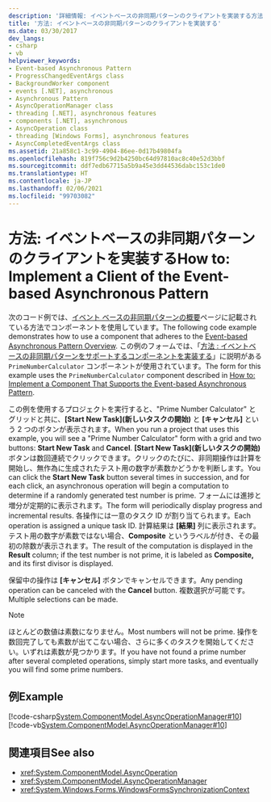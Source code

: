 ```yaml
---
description: '詳細情報: イベントベースの非同期パターンのクライアントを実装する方法'
title: '方法: イベントベースの非同期パターンのクライアントを実装する'
ms.date: 03/30/2017
dev_langs:
- csharp
- vb
helpviewer_keywords:
- Event-based Asynchronous Pattern
- ProgressChangedEventArgs class
- BackgroundWorker component
- events [.NET], asynchronous
- Asynchronous Pattern
- AsyncOperationManager class
- threading [.NET], asynchronous features
- components [.NET], asynchronous
- AsyncOperation class
- threading [Windows Forms], asynchronous features
- AsyncCompletedEventArgs class
ms.assetid: 21a858c1-3c99-4904-86ee-0d17b49804fa
ms.openlocfilehash: 819f756c9d2b4250bc64d97810ac8c40e52d3bbf
ms.sourcegitcommit: ddf7edb67715a5b9a45e3dd44536dabc153c1de0
ms.translationtype: HT
ms.contentlocale: ja-JP
ms.lasthandoff: 02/06/2021
ms.locfileid: "99703082"
---
```

# <a name="how-to-implement-a-client-of-the-event-based-asynchronous-pattern"></a><span data-ttu-id="1b86b-103">方法: イベントベースの非同期パターンのクライアントを実装する</span><span class="sxs-lookup"><span data-stu-id="1b86b-103">How to: Implement a Client of the Event-based Asynchronous Pattern</span></span>

<span data-ttu-id="1b86b-104">次のコード例では、[イベント ベースの非同期パターンの概要](event-based-asynchronous-pattern-overview.md)ページに記載されている方法でコンポーネントを使用しています。</span><span class="sxs-lookup"><span data-stu-id="1b86b-104">The following code example demonstrates how to use a component that adheres to the [Event-based Asynchronous Pattern Overview](event-based-asynchronous-pattern-overview.md).</span></span> <span data-ttu-id="1b86b-105">この例のフォームでは、「[方法 : イベントベースの非同期パターンをサポートするコンポーネントを実装する](component-that-supports-the-event-based-asynchronous-pattern.md)」に説明がある `PrimeNumberCalculator` コンポーネントが使用されています。</span><span class="sxs-lookup"><span data-stu-id="1b86b-105">The form for this example uses the `PrimeNumberCalculator` component described in [How to: Implement a Component That Supports the Event-based Asynchronous Pattern](component-that-supports-the-event-based-asynchronous-pattern.md).</span></span>  
  
 <span data-ttu-id="1b86b-106">この例を使用するプロジェクトを実行すると、"Prime Number Calculator" とグリッドと共に、**[Start New Task]\(新しいタスクの開始\)** と **[キャンセル]** という 2 つのボタンが表示されます。</span><span class="sxs-lookup"><span data-stu-id="1b86b-106">When you run a project that uses this example, you will see a "Prime Number Calculator" form with a grid and two buttons: **Start New Task** and **Cancel**.</span></span> <span data-ttu-id="1b86b-107">**[Start New Task]\(新しいタスクの開始\)** ボタンは数回連続でクリックできます。クリックのたびに、非同期操作は計算を開始し、無作為に生成されたテスト用の数字が素数かどうかを判断します。</span><span class="sxs-lookup"><span data-stu-id="1b86b-107">You can click the **Start New Task** button several times in succession, and for each click, an asynchronous operation will begin a computation to determine if a randomly generated test number is prime.</span></span> <span data-ttu-id="1b86b-108">フォームには進捗と増分が定期的に表示されます。</span><span class="sxs-lookup"><span data-stu-id="1b86b-108">The form will periodically display progress and incremental results.</span></span> <span data-ttu-id="1b86b-109">各操作には一意のタスク ID が割り当てられます。</span><span class="sxs-lookup"><span data-stu-id="1b86b-109">Each operation is assigned a unique task ID.</span></span> <span data-ttu-id="1b86b-110">計算結果は **[結果]** 列に表示されます。テスト用の数字が素数ではない場合、**Composite** というラベルが付き、その最初の除数が表示されます。</span><span class="sxs-lookup"><span data-stu-id="1b86b-110">The result of the computation is displayed in the **Result** column; if the test number is not prime, it is labeled as **Composite,** and its first divisor is displayed.</span></span>  
  
 <span data-ttu-id="1b86b-111">保留中の操作は **[キャンセル]** ボタンでキャンセルできます。</span><span class="sxs-lookup"><span data-stu-id="1b86b-111">Any pending operation can be canceled with the **Cancel** button.</span></span> <span data-ttu-id="1b86b-112">複数選択が可能です。</span><span class="sxs-lookup"><span data-stu-id="1b86b-112">Multiple selections can be made.</span></span>  
  
> [!NOTE]
> <span data-ttu-id="1b86b-113">ほとんどの数値は素数になりません。</span><span class="sxs-lookup"><span data-stu-id="1b86b-113">Most numbers will not be prime.</span></span> <span data-ttu-id="1b86b-114">操作を数回完了しても素数が出てこない場合、さらに多くのタスクを開始してください。いずれは素数が見つかります。</span><span class="sxs-lookup"><span data-stu-id="1b86b-114">If you have not found a prime number after several completed operations, simply start more tasks, and eventually you will find some prime numbers.</span></span>  
  
## <a name="example"></a><span data-ttu-id="1b86b-115">例</span><span class="sxs-lookup"><span data-stu-id="1b86b-115">Example</span></span>  

 [!code-csharp[System.ComponentModel.AsyncOperationManager#10](snippets/component-that-supports-the-event-based-asynchronous-pattern/csharp/primenumbercalculatormain.cs#10)]
 [!code-vb[System.ComponentModel.AsyncOperationManager#10](snippets/component-that-supports-the-event-based-asynchronous-pattern/vb/primenumbercalculatormain.vb#10)]  
  
## <a name="see-also"></a><span data-ttu-id="1b86b-116">関連項目</span><span class="sxs-lookup"><span data-stu-id="1b86b-116">See also</span></span>

- <xref:System.ComponentModel.AsyncOperation>
- <xref:System.ComponentModel.AsyncOperationManager>
- <xref:System.Windows.Forms.WindowsFormsSynchronizationContext>

